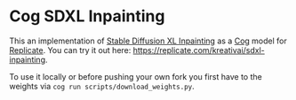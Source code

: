 # Cog SDXL Inpainting

This an implementation of [Stable Diffusion XL Inpainting](https://huggingface.co/diffusers/stable-diffusion-xl-1.0-inpainting-0.1) as a [Cog](https://github.com/replicate/cog) model for [Replicate](https://replicate.com/).
You can try it out here: https://replicate.com/kreativai/sdxl-inpainting.

To use it locally or before pushing your own fork you first have to the weights via `cog run scripts/download_weights.py`.

